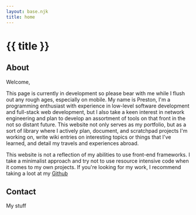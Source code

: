 ```yaml
---
layout: base.njk
title: home
---
```


# {{ title }}

## About
Welcome,

This page is currently in development so please bear with me while I flush out any rough ages, especially on mobile. My name is Preston, I'm a programming enthusiast with experience in low-level software development and full-stack web development, but I also take a keen interest in network engineering and plan to develop an assortment of tools on that front in the not so distant future. This website not only serves as my portfolio, but as a sort of library where I actively plan, document, and scratchpad projects I'm working on, write wiki entries on interesting topics or things that I've learned, and detail my travels and experiences abroad.

This website is not a reflection of  my abilities to use front-end frameworks. I take a minimalist approach and try not to use resource intensive code when it comes to my own projects. If you're looking for my work, I recommend taking a loot at my [Github](https://github.com/LiminalCrab)

## Contact

My stuff